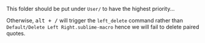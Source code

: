 This folder should be put under `User/` to have the highest priority...

Otherwise, <kbd>alt + /</kbd> will trigger the `left_delete` command rather than
`Default/Delete Left Right.sublime-macro` hence we will fail to delete paired quotes.
